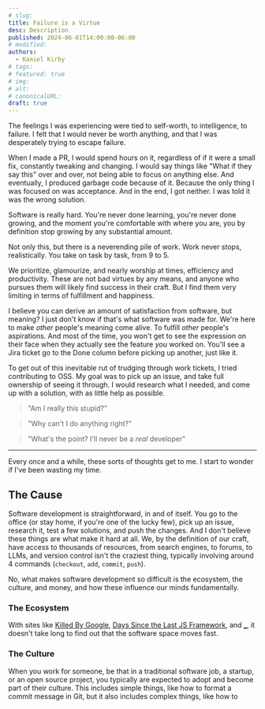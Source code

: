 ```yaml
---
# slug: 
title: Failure is a Virtue
desc: Description
published: 2024-06-01T14:00:00-06:00
# modified: 
authors: 
  - Kaniel Kirby
# tags:
# featured: true
# img: 
# alt: 
# canonicalURL: 
draft: true
---
```


The feelings I was experiencing were tied to self-worth, to intelligence, to failure. I felt that I would never be worth anything, and that I was desperately trying to escape failure.

When I made a PR, I would spend hours on it, regardless of if it were a small fix, constantly tweaking and changing. I would say things like "What if they say this" over and over, not being able to focus on anything else. And eventually, I produced garbage code because of it. Because the only thing I was focused on was acceptance. And in the end, I got neither. I was told it was the wrong solution.

Software is really hard. You're never done learning, you're never done growing, and the moment you're comfortable with where you are, you by definition stop growing by any substantial amount.

Not only this, but there is a neverending pile of work. Work never stops, realistically. You take on task by task, from 9 to 5.

We prioritize, glamourize, and nearly worship at times, efficiency and productivity. These are not bad virtues by any means, and anyone who pursues them will likely find success in their craft. But I find them very limiting in terms of fulfillment and happiness.

I believe you can derive an amount of satisfaction from software, but meaning? I just don't know if that's what software was made for. We're here to make *other* people's meaning come alive. To fulfill *other* people's aspirations. And most of the time, you won't get to see the expression on their face when they actually see the feature *you* worked on. You'll see a Jira ticket go to the Done column before picking up another, just like it.

To get out of this inevitable rut of trudging through work tickets, I tried contributing to OSS. My goal was to pick up an issue, and take full ownership of seeing it through. I would research what I needed, and come up with a solution, with as little help as possible. 

<blockquote>
"Am I really this stupid?"
</blockquote>

<blockquote>
"Why can't I do anything right?"
</blockquote>

<blockquote>
"What's the point? I'll never be a <em>real</em> developer"
</blockquote>

---

Every once and a while, these sorts of thoughts get to me. I start to wonder if I've been wasting my time.

## The Cause

Software development is straightforward, in and of itself. You go to the office (or stay home, if you're one of the lucky few), pick up an issue, research it, test a few solutions, and push the changes. And I don't believe these things are what make it hard at all. We, by the definition of our craft, have access to thousands of resources, from search engines, to forums, to LLMs, and version control isn't the craziest thing, typically involving around 4 commands (`checkout`, `add`, `commit`, `push`).

No, what makes software development so difficult is the ecosystem, the culture, and money, and how these influence our minds fundamentally.

### The Ecosystem

With sites like [Killed By Google](https://killedbygoogle.com/), [Days Since the Last JS Framework](https://dayssincelastjavascriptframework.com/), and [_](https://example.com), it doesn't take long to find out that the software space moves fast.

### The Culture

When you work for someone, be that in a traditional software job, a startup, or an open source project, you typically are expected to adopt and become part of their culture. This includes simple things, like how to format a commit message in Git, but it also includes complex things, like how to 

